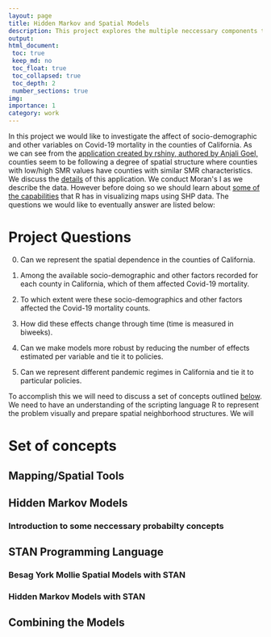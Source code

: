 ```yaml
---
layout: page
title: Hidden Markov and Spatial Models
description: This project explores the multiple neccessary components to create a composite of Bayesian Spatial and Hidden Markov Models. Furthermore the project is useful to see more of STAN programming language applications.
output:
html_document:
 toc: true
 keep_md: no
 toc_float: true
 toc_collapsed: true
 toc_depth: 2
 number_sections: true
img:
importance: 1
category: work
---
```


In this project we would like to investigate the affect of socio-demographic and other variables on Covid-19 mortality in the counties of California. As we can see from the [application created by rshiny, authored by Anjali Goel,](https://mmusal.shinyapps.io/timeseriesofSMR/) counties seem to be following a degree of spatial structure where counties with low/high SMR values have counties with similar SMR characteristics. We discuss the [details](https://mmusal.github.io/blog/2023/Explaining_rshinyapp/) of this application. We conduct Moran's I as we describe the data. However before doing so we should learn about [some of the capabilities](https://mmusal.github.io/blog/2023/Intro_to_Spatial_Tools_and_Files/) that R has in visualizing maps using SHP data. The questions we would like to eventually answer are listed below:

# Project Questions
0. Can we represent the spatial dependence in the counties of California.

1. Among the available socio-demographic and other factors recorded for each county in California, which of them affected Covid-19 mortality.

2. To which extent were these socio-demographics and other factors affected the Covid-19 mortality counts.

3. How did these effects change through time (time is measured in biweeks).

4. Can we make models more robust by reducing the number of effects estimated per variable and tie it to policies. 

5. Can we represent different pandemic regimes in California and tie it to particular policies. 


To accomplish this we will need to discuss a set of concepts outlined [below](#set_of_concepts). 
We need to have an understanding of the scripting language R to represent the problem visually and prepare spatial neighborhood structures. We will  

# <a name="set_of_concepts"></a> Set of concepts 

## Mapping/Spatial Tools    

## Hidden Markov Models

### Introduction to some neccessary probabilty concepts

## STAN Programming Language

### Besag York Mollie Spatial Models with STAN

### Hidden Markov Models with STAN

## Combining the Models
